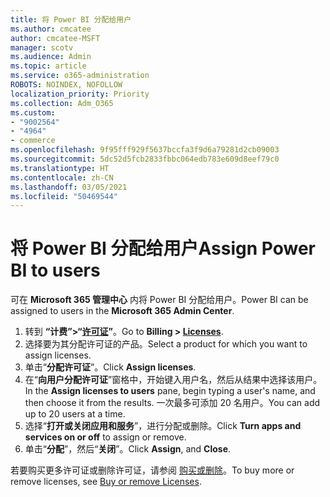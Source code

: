 ```yaml
---
title: 将 Power BI 分配给用户
ms.author: cmcatee
author: cmcatee-MSFT
manager: scotv
ms.audience: Admin
ms.topic: article
ms.service: o365-administration
ROBOTS: NOINDEX, NOFOLLOW
localization_priority: Priority
ms.collection: Adm_O365
ms.custom:
- "9002564"
- "4964"
- commerce
ms.openlocfilehash: 9f95fff929f5637bccfa3f9d6a79281d2cb09003
ms.sourcegitcommit: 5dc52d5fcb2833fbbc064edb783e609d8eef79c0
ms.translationtype: HT
ms.contentlocale: zh-CN
ms.lasthandoff: 03/05/2021
ms.locfileid: "50469544"
---
```

# <a name="assign-power-bi-to-users"></a><span data-ttu-id="e3551-102">将 Power BI 分配给用户</span><span class="sxs-lookup"><span data-stu-id="e3551-102">Assign Power BI to users</span></span>

<span data-ttu-id="e3551-103">可在 **Microsoft 365 管理中心** 内将 Power BI 分配给用户。</span><span class="sxs-lookup"><span data-stu-id="e3551-103">Power BI can be assigned to users in the **Microsoft 365 Admin Center**.</span></span>  

1. <span data-ttu-id="e3551-104">转到 **“计费”>“[许可证](https://go.microsoft.com/fwlink/p/?linkid=842264)”**。</span><span class="sxs-lookup"><span data-stu-id="e3551-104">Go to **Billing > [Licenses](https://go.microsoft.com/fwlink/p/?linkid=842264)**.</span></span>
2. <span data-ttu-id="e3551-105">选择要为其分配许可证的产品。</span><span class="sxs-lookup"><span data-stu-id="e3551-105">Select a product for which you want to assign licenses.</span></span>
3. <span data-ttu-id="e3551-106">单击“**分配许可证**”。</span><span class="sxs-lookup"><span data-stu-id="e3551-106">Click **Assign licenses**.</span></span>
4. <span data-ttu-id="e3551-107">在“**向用户分配许可证**”窗格中，开始键入用户名，然后从结果中选择该用户。</span><span class="sxs-lookup"><span data-stu-id="e3551-107">In the **Assign licenses to users** pane, begin typing a user's name, and then choose it from the results.</span></span> <span data-ttu-id="e3551-108">一次最多可添加 20 名用户。</span><span class="sxs-lookup"><span data-stu-id="e3551-108">You can add up to 20 users at a time.</span></span>
5. <span data-ttu-id="e3551-109">选择“**打开或关闭应用和服务**”，进行分配或删除。</span><span class="sxs-lookup"><span data-stu-id="e3551-109">Click **Turn apps and services on or off** to assign or remove.</span></span>
6. <span data-ttu-id="e3551-110">单击“**分配**”，然后“**关闭**”。</span><span class="sxs-lookup"><span data-stu-id="e3551-110">Click **Assign**, and **Close**.</span></span>

<span data-ttu-id="e3551-111">若要购买更多许可证或删除许可证，请参阅 [购买或删除](https://docs.microsoft.com/microsoft-365/commerce/licenses/buy-licenses#buy-or-remove-licenses-for-your-business-subscription)。</span><span class="sxs-lookup"><span data-stu-id="e3551-111">To buy more or remove licenses, see [Buy or remove Licenses](https://docs.microsoft.com/microsoft-365/commerce/licenses/buy-licenses#buy-or-remove-licenses-for-your-business-subscription).</span></span>